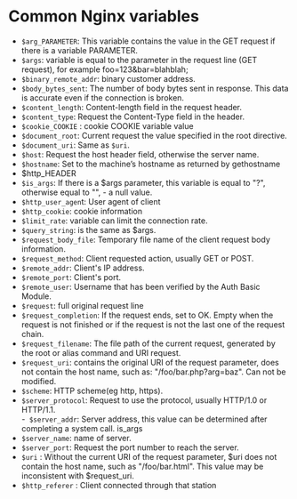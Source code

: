 # Common Nginx variables

- `$arg_PARAMETER`: This variable contains the value in the GET request if there is a variable PARAMETER.  
- `$args`: variable is equal to the parameter in the request line (GET request), for example foo=123&bar=blahblah;  
- `$binary_remote_addr`: binary customer address.  
- `$body_bytes_sent`:  The number of body bytes sent in response. This data is accurate even if the connection is broken.  
- `$content_length`: Content-length field in the request header.  
- `$content_type`: Request the Content-Type field in the header.  
- `$cookie_COOKIE` : cookie COOKIE variable value  
- `$document_root`:  Current request the value specified in the root directive.  
- `$document_uri`: Same as `$uri`.  
- `$host`: Request the host header field, otherwise the server name.  
- `$hostname`: Set to the machine’s hostname as returned by gethostname  
- $http_HEADER  
- `$is_args`: If there is a $args parameter, this variable is equal to "?", otherwise equal to "", - a null value.  
- `$http_user_agen`t: User agent of client   
- `$http_cookie`: cookie information  
- `$limit_rate`:  variable can limit the connection rate.  
- `$query_string`: is the same as $args.  
- `$request_body_file`: Temporary file name of the client request body information.  
- `$request_method`: Client requested action, usually GET or POST.  
- `$remote_addr`: Client's IP address.  
- `$remote_port`: Client's port.  
- `$remote_user`: Username that has been verified by the Auth Basic Module.  
- `$request`: full original request line
- `$request_completion`: If the request ends, set to OK. Empty when the request is not finished or if the request is not the last one of the request chain.  
- `$request_filename`: The file path of the current request, generated by the root or alias command and URI request.  
- `$request_uri`: contains the original URI of the request parameter, does not contain the host name, such as: "/foo/bar.php?arg=baz". Can not be modified.  
- `$scheme`: HTTP  scheme(eg http, https).  
- `$server_protocol`: Request to use the protocol, usually HTTP/1.0 or HTTP/1.1.  
-` $server_addr`: Server address, this value can be determined after completing a system call.  is_args
- `$server_name`: name of server.  
- `$server_port`: Request the port number to reach the server.  
- `$uri` : Without the current URI of the request parameter, $uri does not contain the host name, such as "/foo/bar.html". This value may be inconsistent with $request_uri. 
- `$http_referer` : Client connected through that station